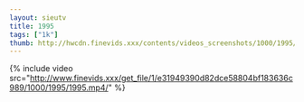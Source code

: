 ```yaml
--- 
layout: sieutv
title: 1995
tags: ["1k"]
thumb: http://hwcdn.finevids.xxx/contents/videos_screenshots/1000/1995/preview.mp4.jpg
---
```

{% include video src="http://www.finevids.xxx/get_file/1/e31949390d82dce58804bf183636c989/1000/1995/1995.mp4/" %} 
